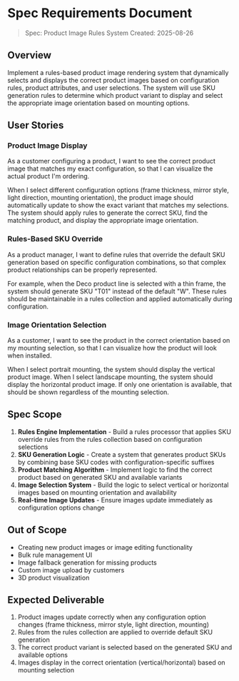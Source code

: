 # Spec Requirements Document

> Spec: Product Image Rules System
> Created: 2025-08-26

## Overview

Implement a rules-based product image rendering system that dynamically selects and displays the correct product images based on configuration rules, product attributes, and user selections. The system will use SKU generation rules to determine which product variant to display and select the appropriate image orientation based on mounting options.

## User Stories

### Product Image Display

As a customer configuring a product, I want to see the correct product image that matches my exact configuration, so that I can visualize the actual product I'm ordering.

When I select different configuration options (frame thickness, mirror style, light direction, mounting orientation), the product image should automatically update to show the exact variant that matches my selections. The system should apply rules to generate the correct SKU, find the matching product, and display the appropriate image orientation.

### Rules-Based SKU Override

As a product manager, I want to define rules that override the default SKU generation based on specific configuration combinations, so that complex product relationships can be properly represented.

For example, when the Deco product line is selected with a thin frame, the system should generate SKU "T01" instead of the default "W". These rules should be maintainable in a rules collection and applied automatically during configuration.

### Image Orientation Selection

As a customer, I want to see the product in the correct orientation based on my mounting selection, so that I can visualize how the product will look when installed.

When I select portrait mounting, the system should display the vertical product image. When I select landscape mounting, the system should display the horizontal product image. If only one orientation is available, that should be shown regardless of the mounting selection.

## Spec Scope

1. **Rules Engine Implementation** - Build a rules processor that applies SKU override rules from the rules collection based on configuration selections
2. **SKU Generation Logic** - Create a system that generates product SKUs by combining base SKU codes with configuration-specific suffixes
3. **Product Matching Algorithm** - Implement logic to find the correct product based on generated SKU and available variants
4. **Image Selection System** - Build the logic to select vertical or horizontal images based on mounting orientation and availability
5. **Real-time Image Updates** - Ensure images update immediately as configuration options change

## Out of Scope

- Creating new product images or image editing functionality
- Bulk rule management UI
- Image fallback generation for missing products
- Custom image upload by customers
- 3D product visualization

## Expected Deliverable

1. Product images update correctly when any configuration option changes (frame thickness, mirror style, light direction, mounting)
2. Rules from the rules collection are applied to override default SKU generation
3. The correct product variant is selected based on the generated SKU and available options
4. Images display in the correct orientation (vertical/horizontal) based on mounting selection